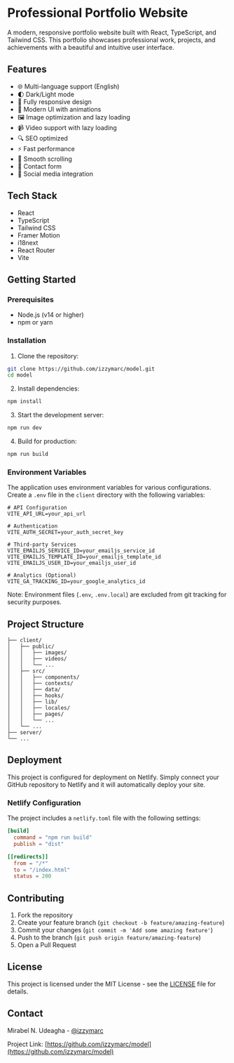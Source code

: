 # Professional Portfolio Website

A modern, responsive portfolio website built with React, TypeScript, and Tailwind CSS. This portfolio showcases professional work, projects, and achievements with a beautiful and intuitive user interface.

## Features

- 🌐 Multi-language support (English)
- 🌓 Dark/Light mode
- 📱 Fully responsive design
- 🎨 Modern UI with animations
- 🖼️ Image optimization and lazy loading
- 📹 Video support with lazy loading
- 🔍 SEO optimized
- ⚡ Fast performance
- 🎯 Smooth scrolling
- 📧 Contact form
- 📱 Social media integration

## Tech Stack

- React
- TypeScript
- Tailwind CSS
- Framer Motion
- i18next
- React Router
- Vite

## Getting Started

### Prerequisites

- Node.js (v14 or higher)
- npm or yarn

### Installation

1. Clone the repository:
```bash
git clone https://github.com/izzymarc/model.git
cd model
```

2. Install dependencies:
```bash
npm install
```

3. Start the development server:
```bash
npm run dev
```

4. Build for production:
```bash
npm run build
```

### Environment Variables

The application uses environment variables for various configurations. Create a `.env` file in the `client` directory with the following variables:

```
# API Configuration
VITE_API_URL=your_api_url

# Authentication
VITE_AUTH_SECRET=your_auth_secret_key

# Third-party Services
VITE_EMAILJS_SERVICE_ID=your_emailjs_service_id
VITE_EMAILJS_TEMPLATE_ID=your_emailjs_template_id
VITE_EMAILJS_USER_ID=your_emailjs_user_id

# Analytics (Optional)
VITE_GA_TRACKING_ID=your_google_analytics_id
```

Note: Environment files (`.env`, `.env.local`) are excluded from git tracking for security purposes.

## Project Structure

```
├── client/
│   ├── public/
│   │   ├── images/
│   │   ├── videos/
│   │   └── ...
│   ├── src/
│   │   ├── components/
│   │   ├── contexts/
│   │   ├── data/
│   │   ├── hooks/
│   │   ├── lib/
│   │   ├── locales/
│   │   ├── pages/
│   │   └── ...
│   └── ...
├── server/
└── ...
```

## Deployment

This project is configured for deployment on Netlify. Simply connect your GitHub repository to Netlify and it will automatically deploy your site.

### Netlify Configuration

The project includes a `netlify.toml` file with the following settings:

```toml
[build]
  command = "npm run build"
  publish = "dist"

[[redirects]]
  from = "/*"
  to = "/index.html"
  status = 200
```

## Contributing

1. Fork the repository
2. Create your feature branch (`git checkout -b feature/amazing-feature`)
3. Commit your changes (`git commit -m 'Add some amazing feature'`)
4. Push to the branch (`git push origin feature/amazing-feature`)
5. Open a Pull Request

## License

This project is licensed under the MIT License - see the [LICENSE](LICENSE) file for details.

## Contact

Mirabel N. Udeagha - [@izzymarc](https://github.com/izzymarc)

Project Link: [https://github.com/izzymarc/model](https://github.com/izzymarc/model) 